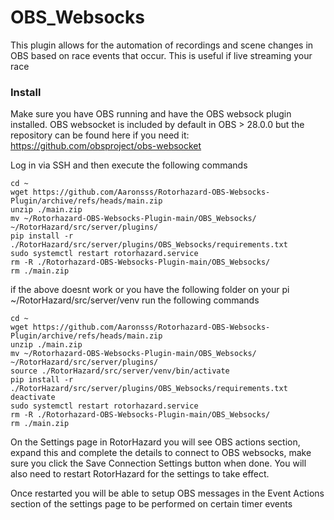 # OBS_Websocks

This plugin allows for the automation of recordings and scene changes in OBS based on race events that occur. This is useful if live streaming your race
 
 ### Install
 
Make sure you have OBS running and have the OBS websock plugin installed. OBS websocket is included by default in OBS > 28.0.0 but the repository can be found here if you need it: https://github.com/obsproject/obs-websocket

Log in via SSH and then execute the following commands

```
cd ~
wget https://github.com/Aaronsss/Rotorhazard-OBS-Websocks-Plugin/archive/refs/heads/main.zip
unzip ./main.zip
mv ~/Rotorhazard-OBS-Websocks-Plugin-main/OBS_Websocks/ ~/RotorHazard/src/server/plugins/
pip install -r ./RotorHazard/src/server/plugins/OBS_Websocks/requirements.txt
sudo systemctl restart rotorhazard.service
rm -R ./Rotorhazard-OBS-Websocks-Plugin-main/OBS_Websocks/
rm ./main.zip
```


if the above doesnt work or you have the following folder on your pi ~/RotorHazard/src/server/venv run the following commands
```
cd ~
wget https://github.com/Aaronsss/Rotorhazard-OBS-Websocks-Plugin/archive/refs/heads/main.zip
unzip ./main.zip
mv ~/Rotorhazard-OBS-Websocks-Plugin-main/OBS_Websocks/ ~/RotorHazard/src/server/plugins/
source ./RotorHazard/src/server/venv/bin/activate
pip install -r ./RotorHazard/src/server/plugins/OBS_Websocks/requirements.txt
deactivate
sudo systemctl restart rotorhazard.service
rm -R ./Rotorhazard-OBS-Websocks-Plugin-main/OBS_Websocks/
rm ./main.zip
```

On the Settings page in RotorHazard you will see OBS actions section, expand this and complete the details to connect to OBS websocks, make sure you click the Save Connection Settings button when done. You will also need to restart RotorHazard for the settings to take effect.

Once restarted you will be able to setup OBS messages in the Event Actions section of the settings page to be performed on certain timer events 
